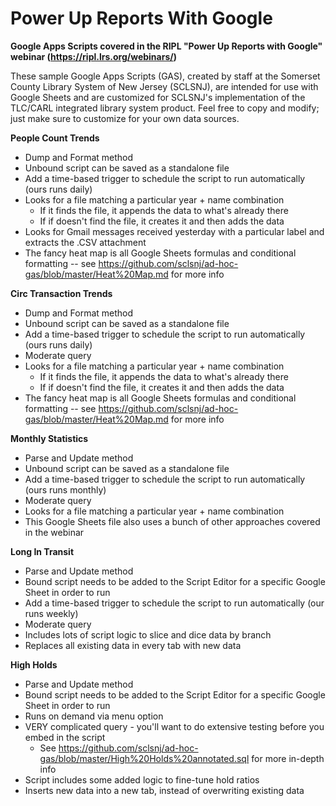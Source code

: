 # Power Up Reports With Google
__Google Apps Scripts covered in the RIPL "Power Up Reports with Google" webinar (https://ripl.lrs.org/webinars/)__

These sample Google Apps Scripts (GAS), created by staff at the Somerset County Library System of New Jersey (SCLSNJ), are intended for use with Google Sheets and are customized for SCLSNJ's implementation of the TLC/CARL integrated library system product. Feel free to copy and modify; just make sure to customize for your own data sources.

__People Count Trends__
 * Dump and Format method
 * Unbound script can be saved as a standalone file
 * Add a time-based trigger to schedule the script to run automatically (ours runs daily)
 * Looks for a file matching a particular year + name combination
   * If it finds the file, it appends the data to what's already there
   * If if doesn't find the file, it creates it and then adds the data
 * Looks for Gmail messages received yesterday with a particular label and extracts the .CSV attachment
 * The fancy heat map is all Google Sheets formulas and conditional formatting -- see https://github.com/sclsnj/ad-hoc-gas/blob/master/Heat%20Map.md for more info

__Circ Transaction Trends__
 * Dump and Format method
 * Unbound script can be saved as a standalone file
 * Add a time-based trigger to schedule the script to run automatically (ours runs daily)
 * Moderate query
 * Looks for a file matching a particular year + name combination
   * If it finds the file, it appends the data to what's already there
   * If if doesn't find the file, it creates it and then adds the data
 * The fancy heat map is all Google Sheets formulas and conditional formatting -- see https://github.com/sclsnj/ad-hoc-gas/blob/master/Heat%20Map.md for more info

__Monthly Statistics__
 * Parse and Update method
 * Unbound script can be saved as a standalone file
 * Add a time-based trigger to schedule the script to run automatically (ours runs monthly)
 * Moderate query
 * Looks for a file matching a particular year + name combination
 * This Google Sheets file also uses a bunch of other approaches covered in the webinar

__Long In Transit__
 * Parse and Update method
 * Bound script needs to be added to the Script Editor for a specific Google Sheet in order to run
 * Add a time-based trigger to schedule the script to run automatically (our runs weekly)
 * Moderate query
 * Includes lots of script logic to slice and dice data by branch
 * Replaces all existing data in every tab with new data

__High Holds__
 * Parse and Update method
 * Bound script needs to be added to the Script Editor for a specific Google Sheet in order to run
 * Runs on demand via menu option
 * VERY complicated query - you'll want to do extensive testing before you embed in the script
   * See https://github.com/sclsnj/ad-hoc-gas/blob/master/High%20Holds%20annotated.sql for more in-depth info
 * Script includes some added logic to fine-tune hold ratios
 * Inserts new data into a new tab, instead of overwriting existing data

